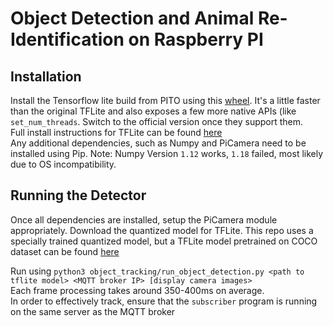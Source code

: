 # Object Detection and Animal Re-Identification on Raspberry PI

## Installation
Install the Tensorflow lite build from PITO using this [wheel](https://github.com/PINTO0309/TensorflowLite-bin/raw/master/1.15.0/tflite_runtime-1.15.0-cp35-cp35m-linux_armv7l.whl). It's a little faster than the original TFLite and also exposes a few more native APIs (like `set_num_threads`. Switch to the official version once they support them.<br>
Full install instructions for TFLite can be found [here](https://github.com/PINTO0309/TensorflowLite-bin#tensorflowlite-bin) <br>
Any additional dependencies, such as Numpy and PiCamera need to be installed using Pip. Note: Numpy Version `1.12` works, `1.18` failed, most likely due to OS incompatibility. <br>

## Running the Detector
Once all dependencies are installed, setup the PiCamera module appropriately. Download the quantized model for TFLite. This repo uses a specially trained quantized model, but a TFLite model pretrained on COCO dataset can be found [here](https://storage.googleapis.com/download.tensorflow.org/models/tflite/coco_ssd_mobilenet_v1_1.0_quant_2018_06_29.zip) <br>

Run using `python3 object_tracking/run_object_detection.py <path to tflite model> <MQTT broker IP> [display camera images>` <br>
Each frame processing takes around 350-400ms on average. <br>
In order to effectively track, ensure that the `subscriber` program is running on the same server as the MQTT broker <br>
